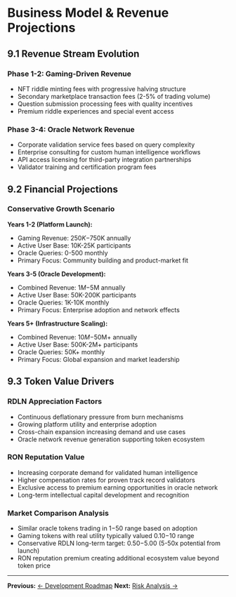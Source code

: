 # Business Model & Revenue Projections

## 9.1 Revenue Stream Evolution

### Phase 1-2: Gaming-Driven Revenue
- NFT riddle minting fees with progressive halving structure
- Secondary marketplace transaction fees (2-5% of trading volume)
- Question submission processing fees with quality incentives
- Premium riddle experiences and special event access

### Phase 3-4: Oracle Network Revenue
- Corporate validation service fees based on query complexity
- Enterprise consulting for custom human intelligence workflows
- API access licensing for third-party integration partnerships
- Validator training and certification program fees

## 9.2 Financial Projections

### Conservative Growth Scenario

**Years 1-2 (Platform Launch):**
- Gaming Revenue: $250K-$750K annually
- Active User Base: 10K-25K participants
- Oracle Queries: 0-500 monthly
- Primary Focus: Community building and product-market fit

**Years 3-5 (Oracle Development):**
- Combined Revenue: $1M-$5M annually
- Active User Base: 50K-200K participants
- Oracle Queries: 1K-10K monthly
- Primary Focus: Enterprise adoption and network effects

**Years 5+ (Infrastructure Scaling):**
- Combined Revenue: $10M-$50M+ annually
- Active User Base: 500K-2M+ participants
- Oracle Queries: 50K+ monthly
- Primary Focus: Global expansion and market leadership

## 9.3 Token Value Drivers

### RDLN Appreciation Factors
- Continuous deflationary pressure from burn mechanisms
- Growing platform utility and enterprise adoption
- Cross-chain expansion increasing demand and use cases
- Oracle network revenue generation supporting token ecosystem

### RON Reputation Value
- Increasing corporate demand for validated human intelligence
- Higher compensation rates for proven track record validators
- Exclusive access to premium earning opportunities in oracle network
- Long-term intellectual capital development and recognition

### Market Comparison Analysis
- Similar oracle tokens trading in $1-$50 range based on adoption
- Gaming tokens with real utility typically valued $0.10-$10 range
- Conservative RDLN long-term target: $0.50-$5.00 (5-50x potential from launch)
- RON reputation premium creating additional ecosystem value beyond token price

---

**Previous:** [← Development Roadmap](../business/roadmap.md)
**Next:** [Risk Analysis →](../business/risk-analysis.md)